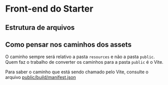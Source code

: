 # Front-end do Starter

## Estrutura de arquivos

[//]: # (TODO: Adicionar a estrutura de arquivos do front-end)

## Como pensar nos caminhos dos assets

O caminho sempre será relativo a pasta `resources` e não a pasta `public`.
Quem faz o trabalho de converter os caminhos para a pasta `public` é o Vite.

Para saber o caminho que está sendo chamado pelo Vite, consulte o
arquivo [public/build/manifest.json](../public/build/manifest.json) 

